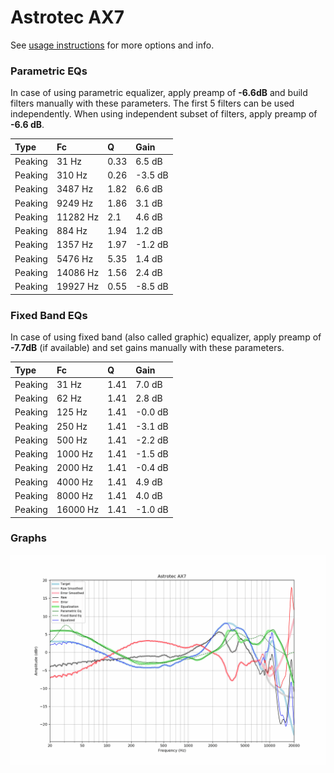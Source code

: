 # Astrotec AX7
See [usage instructions](https://github.com/jaakkopasanen/AutoEq#usage) for more options and info.

### Parametric EQs
In case of using parametric equalizer, apply preamp of **-6.6dB** and build filters manually
with these parameters. The first 5 filters can be used independently.
When using independent subset of filters, apply preamp of **-6.6 dB**.

| Type    | Fc       |    Q | Gain    |
|:--------|:---------|:-----|:--------|
| Peaking | 31 Hz    | 0.33 | 6.5 dB  |
| Peaking | 310 Hz   | 0.26 | -3.5 dB |
| Peaking | 3487 Hz  | 1.82 | 6.6 dB  |
| Peaking | 9249 Hz  | 1.86 | 3.1 dB  |
| Peaking | 11282 Hz | 2.1  | 4.6 dB  |
| Peaking | 884 Hz   | 1.94 | 1.2 dB  |
| Peaking | 1357 Hz  | 1.97 | -1.2 dB |
| Peaking | 5476 Hz  | 5.35 | 1.4 dB  |
| Peaking | 14086 Hz | 1.56 | 2.4 dB  |
| Peaking | 19927 Hz | 0.55 | -8.5 dB |

### Fixed Band EQs
In case of using fixed band (also called graphic) equalizer, apply preamp of **-7.7dB**
(if available) and set gains manually with these parameters.

| Type    | Fc       |    Q | Gain    |
|:--------|:---------|:-----|:--------|
| Peaking | 31 Hz    | 1.41 | 7.0 dB  |
| Peaking | 62 Hz    | 1.41 | 2.8 dB  |
| Peaking | 125 Hz   | 1.41 | -0.0 dB |
| Peaking | 250 Hz   | 1.41 | -3.1 dB |
| Peaking | 500 Hz   | 1.41 | -2.2 dB |
| Peaking | 1000 Hz  | 1.41 | -1.5 dB |
| Peaking | 2000 Hz  | 1.41 | -0.4 dB |
| Peaking | 4000 Hz  | 1.41 | 4.9 dB  |
| Peaking | 8000 Hz  | 1.41 | 4.0 dB  |
| Peaking | 16000 Hz | 1.41 | -1.0 dB |

### Graphs
![](./Astrotec%20AX7.png)